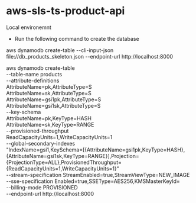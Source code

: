 # aws-sls-ts-product-api
Local environemnt
- Run the following command to create the database

aws dynamodb create-table --cli-input-json file://db_products_skeleton.json --endpoint-url http://localhost:8000


aws dynamodb create-table \
--table-name products \
--attribute-definitions \
    AttributeName=pk,AttributeType=S \
    AttributeName=sk,AttributeType=S \
    AttributeName=gsi1pk,AttributeType=S \
    AttributeName=gsi1sk,AttributeType=S \
--key-schema \
    AttributeName=pk,KeyType=HASH \
    AttributeName=sk,KeyType=RANGE \
--provisioned-throughput \
    ReadCapacityUnits=1,WriteCapacityUnits=1 \
--global-secondary-indexes \
    "IndexName=gsi1,KeySchema=[{AttributeName=gsi1pk,KeyType=HASH},{AttributeName=gsi1sk,KeyType=RANGE}],Projection={ProjectionType=ALL},ProvisionedThroughput={ReadCapacityUnits=1,WriteCapacityUnits=1}" \
--stream-specification StreamEnabled=true,StreamViewType=NEW_IMAGE \
--sse-specification Enabled=true,SSEType=AES256,KMSMasterKeyId= \
--billing-mode PROVISIONED \
--endpoint-url http://localhost:8000
